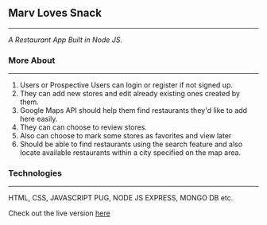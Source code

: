 ## Marv Loves Snack
---


_A Restaurant App Built in Node JS._

### More About
---


1. Users or Prospective Users can login or register if not signed up. 
2. They can add new stores and edit already existing ones created by them.
3. Google Maps API should help them find restaurants they'd like to add here easily.
4. They can can choose to review stores. 
5. Also can choose to mark some stores as favorites and view later
6. Should be able to find restaurants using the search feature and also locate available restaurants within a city specified on the map area.

### Technologies
---

HTML, CSS, JAVASCRIPT
PUG, NODE JS EXPRESS, MONGO DB etc.

Check out the live version [here](https://marvellous-loves-snacks-meyijlldlm.now.sh/)





